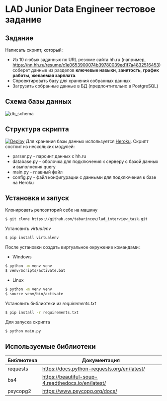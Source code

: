 # LAD Junior Data Engineer тестовое задание

## Задание 

Написать скрипт, который:
- Из 10 любых заданных по URL резюме сайта hh.ru (например, https://nn.hh.ru/resume/c1e0653900074b39780039ed1f7a4832516453)
соберет данные из разделов **ключевые навыки**, **занятость**, **график работы**, **желаемая зарплата**.
- Спроектировать базу для хранения собранных данных
- Загрузить собранные данные в БД (предпочтительно в PostgreSQL)

## Схема базы данных
![db_schema](https://i.imgur.com/oP6vz2u.jpg)
## Структура скрипта

[![Deploy](https://www.herokucdn.com/deploy/button.svg)](https://heroku.com/deploy)
Для хранения базы данных используется [Heroku](https://heroku.com/). Скрипт состоит из нескольких модулей:
- parser.py - парсинг данных с hh.ru
- database.py - оболочка для подключения к серверу с базой данных и выполнения query
- main.py - главный файл
- config.py - файл конфигурации с данными для подключения к базе на Heroku
## Установка и запуск
Клонировать репозиторий себе на машину
```sh
$ git clone https://github.com/tabarincev/lad_interview_task.git
```
Установить *virtualenv*
```sh
$ pip install virtualenv
```
После установки создать виртуальное окружение командами:
- Windows
```sh
$ python -m venv venv
$ venv/Scripts/activate.bat
```
- Linux
```sh
$ python -m venv venv
$ source venv/bin/activate
```
Установить библиотеки из *requirements.txt*
```sh
$ pip install -r requirements.txt
```
Для запуска скрипта
```sh
$ python main.py
```
## Используемые библиотеки
 
 
| Библиотека | Документация |
| ------ | ------ |
| requests | https://docs.python-requests.org/en/latest/ |
| bs4 | https://beautiful-soup-4.readthedocs.io/en/latest/ |
| psycopg2 | https://www.psycopg.org/docs/ |


